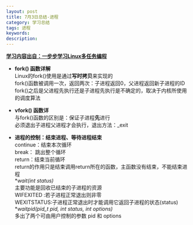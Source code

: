 ```yaml
---
layout: post
title: 7月3日总结-进程
category: 学习总结
tags: 进程
keywords: 
description:
---
```

[**学习内容出自：一步步学习Linux多任务编程**](http://blog.csdn.net/tennysonsky/article/details/45847551)  

- **fork() 函数详解**  
 Linux的fork()使用是通过**写时拷贝**来实现的  
 fork()函数被调用一次，返回两次：子进程返回0，父进程返回新子进程的ID  
 fork()之后是父进程先执行还是子进程先执行是不确定的，取决于内核所使用的调度算法  
 
- **vfork() 函数详**  
 与fork()函数的区别是：保证子进程**先**进行  
 必须退出子进程父进程才会执行，退出方法：_exit  
 
- **进程的控制：结束进程、等待进程结束**  
continue：结束本次循环  
break： 跳出整个循环  
return：结束当前循环  
return的作用只是结束调用return所在的函数，主函数没有结束，不能结束进程  
**wait(int *status)**  
主要功能是回收已结束的子进程的资源  
WIFEXITED :若子进程正常退出则非零  
WEXITSTATUS:子进程正常退出时才能调用它返回子进程的状态(status)  
**waitpid(pid_t pid, int *status, int options)**  
多出了两个可由用户控制的参数 pid 和 options  

 
